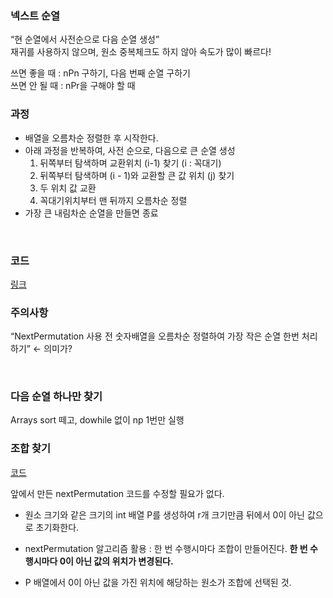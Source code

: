 ### 넥스트 순열
“현 순열에서 사전순으로 다음 순열 생성”  
재귀를 사용하지 않으며, 원소 중복체크도 하지 않아 속도가 많이 빠르다!


쓰면 좋을 때 : nPn 구하기, 다음 번째 순열 구하기  
쓰면 안 될 때 : nPr을 구해야 할 때

### 과정
- 배열을 오름차순 정렬한 후 시작한다.
- 아래 과정을 반복하여, 사전 순으로, 다음으로 큰 순열 생성
    1. 뒤쪽부터 탐색하며 교환위치 (i-1) 찾기 (i : 꼭대기)
    2. 뒤쪽부터 탐색하며 (i - 1)와 교환할 큰 값 위치 (j) 찾기
    3. 두 위치 값 교환
    4. 꼭대기위치부터 맨 뒤까지 오름차순 정렬
- 가장 큰 내림차순 순열을 만들면 종료

<br>

### 코드
[링크](https://github.com/AtomicLiquors/Algorithm_Practice/blob/main/combinatorics/permutation/examples/PermutationNext.java)

### 주의사항
“NextPermutation 사용 전 숫자배열을 오름차순 정렬하여 가장 작은 순열 한번 처리하기” ← 의미가?

<br>

### 다음 순열 하나만 찾기
Arrays sort 떼고, dowhile 없이 np 1번만 실행

### 조합 찾기
[코드](https://github.com/AtomicLiquors/Algorithm_Practice/blob/main/combinatorics/combination/examples/CominationNP.java)

앞에서 만든 nextPermutation 코드를 수정할 필요가 없다.

- 원소 크기와 같은 크기의 int 배열 P를 생성하여
r개 크기만큼 뒤에서 0이 아닌 값으로 초기화한다.

- nextPermutation 알고리즘 활용 : 
한 번 수행시마다 조합이 만들어진다.
**한 번 수행시마다 0이 아닌 값의 위치가 변경된다.**
- P 배열에서 0이 아닌 값을 가진 위치에 해당하는 원소가 조합에 선택된 것.

#
